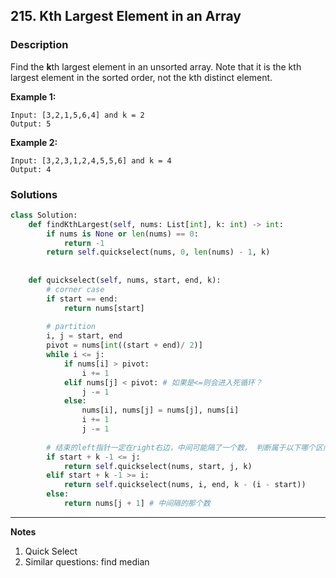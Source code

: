 ## 215. Kth Largest Element in an Array

### **Description**

Find the **k**th largest element in an unsorted array. Note that it is the kth largest element in the sorted order, not the kth distinct element.

**Example 1:**

```
Input: [3,2,1,5,6,4] and k = 2
Output: 5
```

**Example 2:**

```
Input: [3,2,3,1,2,4,5,5,6] and k = 4
Output: 4
```

### **Solutions**

```python
class Solution:
    def findKthLargest(self, nums: List[int], k: int) -> int:
        if nums is None or len(nums) == 0:
            return -1
        return self.quickselect(nums, 0, len(nums) - 1, k)
    
    
    def quickselect(self, nums, start, end, k):
        # corner case
        if start == end:
            return nums[start]
        
        # partition
        i, j = start, end
        pivot = nums[int((start + end)/ 2)]
        while i <= j:
            if nums[i] > pivot:
                i += 1
            elif nums[j] < pivot: # 如果是<=则会进入死循环？
                j -= 1
            else:
                nums[i], nums[j] = nums[j], nums[i]
                i += 1
                j -= 1
                
        # 结束的left指针一定在right右边，中间可能隔了一个数， 判断属于以下哪个区间, [start, j], [j, i], [i, end]
        if start + k -1 <= j:
            return self.quickselect(nums, start, j, k)
        elif start + k -1 >= i:
            return self.quickselect(nums, i, end, k - (i - start))
        else:
            return nums[j + 1] # 中间隔的那个数
```

****

**Notes**

1. Quick Select
2. Similar questions: find median